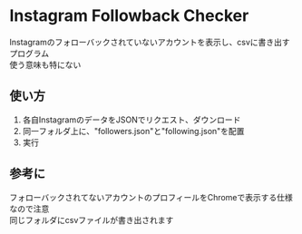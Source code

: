 # Instagram Followback Checker

Instagramのフォローバックされていないアカウントを表示し、csvに書き出すプログラム
<br>
使う意味も特にない

使い方
----
1. 各自InstagramのデータをJSONでリクエスト、ダウンロード
2. 同一フォルダ上に、"followers.json"と"following.json"を配置
3. 実行

参考に
---
フォローバックされてないアカウントのプロフィールをChromeで表示する仕様なので注意
<br>
同じフォルダにcsvファイルが書き出されます
